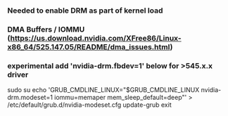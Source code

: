 ### Needed to enable DRM as part of kernel load
### DMA Buffers / IOMMU (https://us.download.nvidia.com/XFree86/Linux-x86_64/525.147.05/README/dma_issues.html)
### experimental add 'nvidia-drm.fbdev=1' below for >545.x.x driver

sudo su
echo 'GRUB_CMDLINE_LINUX="$GRUB_CMDLINE_LINUX nvidia-drm.modeset=1 iommu=memaper mem_sleep_default=deep"' > /etc/default/grub.d/nvidia-modeset.cfg
update-grub
exit